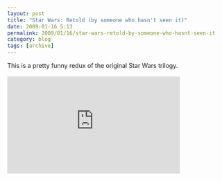 ```yaml
---
layout: post
title: "Star Wars: Retold (by someone who hasn't seen it)"
date: 2009-01-16 5:13
permalink: 2009/01/16/star-wars-retold-by-someone-who-hasnt-seen-it
category: blog
tags: [archive]
---
```

This is a pretty funny redux of the original Star Wars trilogy.  <br /><br /><iframe src="http://player.vimeo.com/video/2809991?title=0&amp;byline=0&amp;portrait=0&amp;autoplay=0" width="398" height="224" frameborder="0"></iframe>